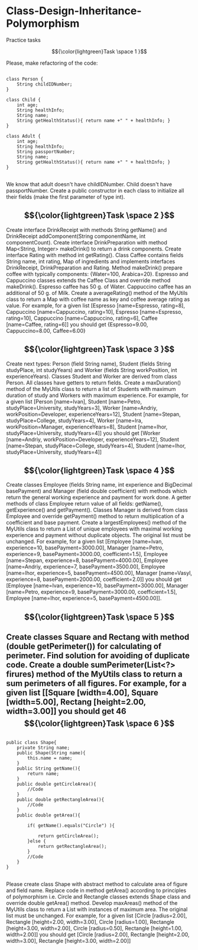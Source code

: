 # Class-Design-Inheritance-Polymorphism
Practice tasks

$${\color{lightgreen}Task \space 1 }$$

Please, make refactoring of the code:
<pre>
<code>
class Person {
    String childIDNumber;    
}

class Child {
    int age;
    String healthInfo;
    String name;
    String getHealthStatus(){ return name +" " + healthInfo; }
}

class Adult {
    int age;
    String healthInfo;
    String passportNumber;   
    String name;
    String getHealthStatus(){ return name +" " + healthInfo; }
}
</code>
</pre>
We know that adult  doesn't have childIDNumber.
Child doesn't have passportNumber.
Create a public constructor in each class to initialize all their fields (make the first parameter of type int).

$${\color{lightgreen}Task \space 2 }$$
-
Create interface DrinkReceipt with methods String getName() and DrinkReceipt addComponent(String componentName, int componentCount). Create interface DrinkPreparation with method Map<String, Integer> makeDrink() to return a drink components. Create interface Rating with method int getRating().
Class Caffee contains fields String name, int rating, Map of ingredients and implements interfaces DrinkReceipt, DrinkPreparation and Rating. Method makeDrink() prepare coffee with typically components: {Water=100, Arabica=20}. Espresso and Cappuccino classes extends the Caffee Class and override method makeDrink(). Espresso caffee has 50 g. of Water. Cappuccino caffee has an additional of 50 g. of Milk.
Create a averageRating() method of the MyUtils class to return a Map with coffee name as key and coffee average rating as value.
For example, for a given list
[Espresso [name=Espresso, rating=8], Cappuccino [name=Cappuccino, rating=10], Espresso [name=Espresso, rating=10], Cappuccino [name=Cappuccino, rating=6], Caffee [name=Caffee, rating=6]]
you should get
{Espresso=9.00, Cappuccino=8.00, Caffee=6.00}


$${\color{lightgreen}Task \space 3 }$$
-
Create next types: Person (field String name), Student (fields String studyPlace, int studyYears) and Worker (fields String workPosition, int experienceYears). Classes Student and Worker are derived from class Person. All classes have getters to return fields.
Create a maxDuration() method of the MyUtils class to return a list of Students with maximum duration of study and Workers with maximum experience.
For example, for a given list
[Person [name=Ivan], Student [name=Petro, studyPlace=University, studyYears=3], Worker [name=Andriy, workPosition=Developer, experienceYears=12], Student [name=Stepan, studyPlace=College, studyYears=4], Worker [name=Ira, workPosition=Manager, experienceYears=8], Student [name=Ihor, studyPlace=University, studyYears=4]]
you should get
[Worker [name=Andriy, workPosition=Developer, experienceYears=12], Student [name=Stepan, studyPlace=College, studyYears=4], Student [name=Ihor, studyPlace=University, studyYears=4]]


$${\color{lightgreen}Task \space 4 }$$
-
Create classes Employee (fields String name, int experience and BigDecimal basePayment) and Manager (field double coefficient) with methods which return the general working experience and payment for work done.
A getter methods of class Employee return value of all fields: getName(), getExperience() and getPayment().
Classes Manager is derived from class Employee and override getPayment() method to return multiplication of a coefficient and base payment.
Create a largestEmployees() method of the MyUtils class to return a List of unique employees with maximal working experience and payment without duplicate objects.
The original list must be unchanged.
For example, for a given list
 [Employee [name=Ivan, experience=10, basePayment=3000.00], Manager [name=Petro, experience=9, basePayment=3000.00, coefficient=1.5],  Employee [name=Stepan, experience=8, basePayment=4000.00], Employee [name=Andriy, experience=7, basePayment=3500.00], Employee [name=Ihor, experience=5, basePayment=4500.00], Manager [name=Vasyl, experience=8, basePayment=2000.00, coefficient=2.0]]
you should get
[Employee [name=Ivan, experience=10, basePayment=3000.00], Manager [name=Petro, experience=9, basePayment=3000.00, coefficient=1.5], Employee [name=Ihor, experience=5, basePayment=4500.00]].

$${\color{lightgreen}Task \space 5 }$$
-
Create classes Square and Rectang with method (double getPerimeter()) for calculating of perimeter.
Find solution for avoiding of duplicate code.
Create a double sumPerimeter(List<?> firures) method of the MyUtils class to return a sum perimeters of all figures.
For example, for a given list
[[Square [width=4.00], Square [width=5.00], Rectang [height=2.00, width=3.00]]
you should get 46
$${\color{lightgreen}Task \space 6 }$$
-
<pre>
<code>
public class Shape{
    private String name;
    public Shape(String name){
        this.name = name;
    }
    public String getName(){
        return name;
    }
    public double getCircleArea(){
        //Code
    }
    public double getRectangleArea(){
        //Code
    }
    public double getArea(){
        
        if( getName().equals("Circle") ){
            
            return getCircleArea();
        }else {
            return getRectangleArea();
        }
        //Code
    }
}
</code>
</pre>
Please create class Shape with abstract method to calculate area of figure and field name. Replace code in method getArea() according to principles of polymorphism i.e. Circle and Rectangle classes extends Shape class and override double getArea() method. Develop maxAreas() method of the MyUtils class to return a List with instances of maximum area.
The original list must be unchanged.
For example, for a given list
[Circle [radius=2.00], Rectangle [height=2.00, width=3.00], Circle [radius=1.00], Rectangle [height=3.00, width=2.00],  Circle [radius=0.50], Rectangle [height=1.00, width=2.00]]
you should get
[Circle [radius=2.00], Rectangle [height=2.00, width=3.00], Rectangle [height=3.00, width=2.00]]

